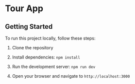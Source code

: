 # Tour App

## Getting Started

To run this project locally, follow these steps:

1. Clone the repository

2. Install dependencies: `npm install`

3. Run the development server: `npm run dev`

4. Open your browser and navigate to `http://localhost:3000`
